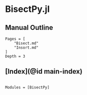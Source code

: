 # BisectPy.jl

## Manual Outline

```@contents
Pages = [
    "Bisect.md"
    "Insort.md"
]
Depth = 3
```

## [Index](@id main-index)

```@index

```

```@autodocs
Modules = [BisectPy]
```

